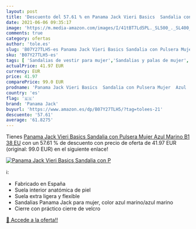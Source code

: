 ```yaml
---
layout: post
title: 'Descuento del 57.61 % en Panama Jack Vieri Basics  Sandalia con P'
date: 2021-06-06 09:35:17
image: 'https://m.media-amazon.com/images/I/41tBT7Ld5PL._SL500_._SL400_.jpg'
comments: true
category: ofertas
author: 'tole.es'
slug: 'B07Y27TLH5-es Panama Jack Vieri Basics Sandalia con Pulsera Mujer Azul...'
sku: 'B07Y27TLH5-es'
tags: [ 'Sandalias de vestir para mujer','Sandalias y palas de mujer','Zapatos','Zapatos para mujer','Zapatos y complementos','panama jack','sandalia', ]
actualPrice: 41.97 EUR
currency: EUR
price: 41.97
comparePrice: 99.0 EUR
prodname: 'Panama Jack Vieri Basics  Sandalia con Pulsera Mujer  Azul  Marino B1   38 EU'
country: 'es'
flag: '🇪🇸'
brand: 'Panama Jack'
buyurl: 'https://www.amazon.es/dp/B07Y27TLH5/?tag=tolees-21'
descuento: '57.61'
average: '61.8275'
---
```


Tienes [Panama Jack Vieri Basics  Sandalia con Pulsera Mujer  Azul  Marino B1   38 EU](https://www.amazon.es/dp/B07Y27TLH5/?tag=tolees-21) con un 57.61 % de descuento con precio de oferta de 41.97 EUR (original: 99.0 EUR) en el siguiente enlace!

[![Panama Jack Vieri Basics  Sandalia con P](https://m.media-amazon.com/images/I/41tBT7Ld5PL._SL500_._SL400_.jpg)](https://www.amazon.es/dp/B07Y27TLH5/?tag=tolees-21)

ℹ️:

- Fabricado en España
- Suela interior anatómica de piel
- Suela extra ligera y flexible
- Sandalias Panama Jack para mujer, color azul marino/azul marino
- Cierre con práctico cierre de velcro

[🛒 Accede a la oferta!!](https://www.amazon.es/dp/B07Y27TLH5/?tag=tolees-21)

